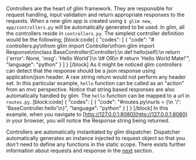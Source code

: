 Controllers are the heart of glim framework. They are responsible for request handling, input validation and return appropriate responses to the requests. When a new glim app is created using `$ glim new`, `app/controllers.py` will be automatically generated to be used. In glim, all the controllers reside in `controllers.py`. The simplest controller definition would be the following;
[block:code]
{
  "codes": [
    {
      "code": "# controllers.py\nfrom glim import Controller\nfrom glim import Response\n\nclass BaseController(Controller):\n    def hello(self):\n        return {'error': None, 'msg': 'Hello World'}\n      \t# OR\n        # return 'Hello World Mate!'",
      "language": "python"
    }
  ]
}
[/block]
As it might be noticed glim controllers can detect that the response should be a json response using application/json header. A raw string return would not perform any header set.
In this particular example, `hello` function can be called as an "action" from an mvc perspective. Notice that string based responses are also automatically handled by glim. The `hello` function can be mapped to a url in `routes.py`.
[block:code]
{
  "codes": [
    {
      "code": "#routes.py\nurls = {\n    '/': 'BaseController.hello'\n}",
      "language": "python"
    }
  ]
}
[/block]
In this example, when you navigate to [http://127.0.0.1:8080](http://127.0.0.1:8080) in your browser, you will notice the Response string being returned.

Controllers are automatically instantiated by glim dispatcher. Dispatcher automatically generates an instance injected to request object so that you don't need to define any functions in the static scope. There exists further information about requests and response in   the [next](doc:request--response) section.
